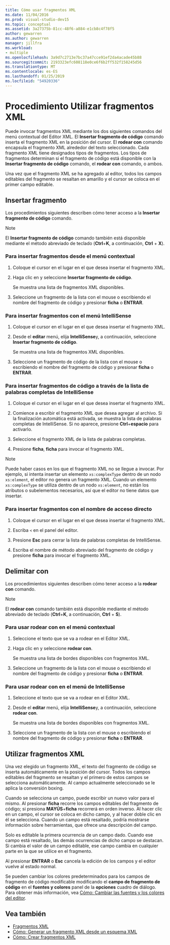 ```yaml
---
title: Cómo usar fragmentos XML
ms.date: 11/04/2016
ms.prod: visual-studio-dev15
ms.topic: conceptual
ms.assetid: 3a27375b-81cc-48f6-a884-e1cb8c4f78f5
author: gewarren
ms.author: gewarren
manager: jillfra
ms.workload:
- multiple
ms.openlocfilehash: 3a9d7c2713e7bc37a47cce91ef2da4acade45b88
ms.sourcegitcommit: 2193323efc608118e0ce6f6b2ff532f158245d56
ms.translationtype: MT
ms.contentlocale: es-ES
ms.lasthandoff: 01/25/2019
ms.locfileid: "54920336"
---
```

# <a name="how-to-use-xml-snippets"></a>Procedimiento Utilizar fragmentos XML

Puede invocar fragmentos XML mediante los dos siguientes comandos del menú contextual del Editor XML. El **Insertar fragmento de código** comando inserta el fragmento XML en la posición del cursor. El **rodear con** comando encapsula el fragmento XML alrededor del texto seleccionado. Cada fragmento XML tiene designados tipos de fragmentos. Los tipos de fragmentos determinan si el fragmento de código está disponible con la **Insertar fragmento de código** comando, el **rodear con** comando, o ambos.

Una vez que el fragmento XML se ha agregado al editor, todos los campos editables del fragmento se resaltan en amarillo y el cursor se coloca en el primer campo editable.

## <a name="insert-snippet"></a>Insertar fragmento

Los procedimientos siguientes describen cómo tener acceso a la **Insertar fragmento de código** comando.

> [!NOTE]
> El **Insertar fragmento de código** comando también está disponible mediante el método abreviado de teclado (**Ctrl**+**K**, a continuación, **Ctrl** + **X**).

### <a name="to-insert-snippets-from-the-shortcut-menu"></a>Para insertar fragmentos desde el menú contextual

1. Coloque el cursor en el lugar en el que desea insertar el fragmento XML.

2. Haga clic en y seleccione **Insertar fragmento de código**.

   Se muestra una lista de fragmentos XML disponibles.

3. Seleccione un fragmento de la lista con el mouse o escribiendo el nombre del fragmento de código y presionar **ficha** o **ENTRAR**.

### <a name="to-insert-snippets-using-the-intellisense-menu"></a>Para insertar fragmentos con el menú IntelliSense

1. Coloque el cursor en el lugar en el que desea insertar el fragmento XML.

2. Desde el **editar** menú, elija **IntelliSense**y, a continuación, seleccione **Insertar fragmento de código**.

   Se muestra una lista de fragmentos XML disponibles.

3. Seleccione un fragmento de código de la lista con el mouse o escribiendo el nombre del fragmento de código y presionar **ficha** o **ENTRAR**.

### <a name="to-insert-snippets-through-the-intellisense-complete-word-list"></a>Para insertar fragmentos de código a través de la lista de palabras completas de IntelliSense

1. Coloque el cursor en el lugar en el que desea insertar el fragmento XML.

2. Comience a escribir el fragmento XML que desea agregar al archivo. Si la finalización automática está activada, se muestra la lista de palabras completas de IntelliSense. Si no aparece, presione **Ctrl**+**espacio** para activarlo.

3. Seleccione el fragmento XML de la lista de palabras completas.

4. Presione **ficha**, **ficha** para invocar el fragmento XML.

> [!NOTE]
> Puede haber casos en los que el fragmento XML no se llegue a invocar. Por ejemplo, si intenta insertar un elemento `xs:complexType` dentro de un nodo `xs:element`, el editor no genera un fragmento XML. Cuando un elemento `xs:complexType` se utiliza dentro de un nodo `xs:element`, no están los atributos o subelementos necesarios, así que el editor no tiene datos que insertar.

### <a name="to-insert-snippets-using-the-shortcut-name"></a>Para insertar fragmentos con el nombre de acceso directo

1. Coloque el cursor en el lugar en el que desea insertar el fragmento XML.

2. Escriba `<` en el panel del editor.

3. Presione **Esc** para cerrar la lista de palabras completas de IntelliSense.

4. Escriba el nombre de método abreviado del fragmento de código y presione **ficha** para invocar el fragmento XML.

## <a name="surround-with"></a>Delimitar con

Los procedimientos siguientes describen cómo tener acceso a la **rodear con** comando.

> [!NOTE]
> El **rodear con** comando también está disponible mediante el método abreviado de teclado (**Ctrl**+**K**, a continuación, **Ctrl** + **S**).

### <a name="to-use-surround-with-from-the-context-menu"></a>Para usar rodear con en el menú contextual

1. Seleccione el texto que se va a rodear en el Editor XML.

2. Haga clic en y seleccione **rodear con**.

   Se muestra una lista de bordes disponibles con fragmentos XML.

3. Seleccione un fragmento de la lista con el mouse o escribiendo el nombre del fragmento de código y presionar **ficha** o **ENTRAR**.

### <a name="to-use-surround-with-from-the-intellisense-menu"></a>Para usar rodear con en el menú de IntelliSense

1. Seleccione el texto que se va a rodear en el Editor XML.

2. Desde el **editar** menú, elija **IntelliSense**y, a continuación, seleccione **rodear con**.

   Se muestra una lista de bordes disponibles con fragmentos XML.

3. Seleccione un fragmento de la lista con el mouse o escribiendo el nombre del fragmento de código y presionar **ficha** o **ENTRAR**.

## <a name="use-xml-snippets"></a>Utilizar fragmentos XML

Una vez elegido un fragmento XML, el texto del fragmento de código se inserta automáticamente en la posición del cursor. Todos los campos editables del fragmento se resaltan y el primero de estos campos se selecciona automáticamente. Al campo actualmente seleccionado se le aplica la conversión boxing.

Cuando se selecciona un campo, puede escribir un nuevo valor para el mismo. Al presionar **ficha** recorre los campos editables del fragmento de código; si presiona **MAYÚS**+**ficha** recorrerá en orden inverso. Al hacer clic en un campo, el cursor se coloca en dicho campo, y al hacer doble clic en él se selecciona. Cuando un campo está resaltado, podría mostrarse información sobre herramientas, que ofrece una descripción del campo.

Solo es editable la primera ocurrencia de un campo dado. Cuando ese campo está resaltado, las demás ocurrencias de dicho campo se destacan. Si cambia el valor de un campo editable, ese campo cambia en cualquier parte en la que se utilice en el fragmento.

Al presionar **ENTRAR** o **Esc** cancela la edición de los campos y el editor vuelve al estado normal.

Se pueden cambiar los colores predeterminados para los campos de fragmento de código modificable modificando el **campo de fragmento de código** en el **fuentes y colores** panel de la **opciones** cuadro de diálogo. Para obtener más información, vea [Cómo: Cambiar las fuentes y los colores del editor](../ide/reference/how-to-change-fonts-and-colors-in-the-editor.md).

## <a name="see-also"></a>Vea también

- [Fragmentos XML](../xml-tools/xml-snippets.md)
- [Cómo: Generar un fragmento XML desde un esquema XML](../xml-tools/how-to-generate-an-xml-snippet-from-an-xml-schema.md)
- [Cómo: Crear fragmentos XML](../xml-tools/how-to-create-xml-snippets.md)